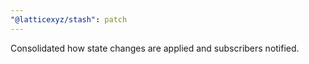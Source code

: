 ```yaml
---
"@latticexyz/stash": patch
---
```


Consolidated how state changes are applied and subscribers notified.
